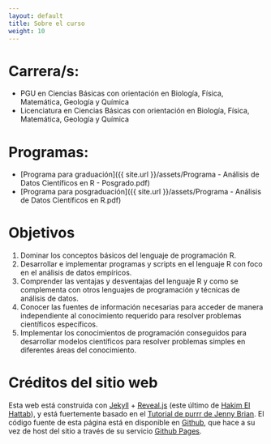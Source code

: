 ```yaml
---
layout: default
title: Sobre el curso
weight: 10
---
```



# Carrera/s:

-   PGU en Ciencias Básicas con orientación en Biología, Física, Matemática, Geología y Química
-   Licenciatura en Ciencias Básicas con orientación en Biología, Física, Matemática, Geología y
    Química


# Programas:

-   [Programa para graduación]({{ site.url }}/assets/Programa - Análisis de Datos Científicos en R - Posgrado.pdf)
-   [Programa para posgraduación]({{ site.url }}/assets/Programa - Análisis de Datos Científicos en R.pdf)


# Objetivos

1.  Dominar los conceptos básicos del lenguaje de programación R.
2.  Desarrollar e implementar programas y scripts en el lenguaje R con foco en el análisis de datos empíricos.
3.  Comprender las ventajas y desventajas del lenguaje R y como se complementa con otros lenguajes de programación y técnicas de análisis de datos.
4.  Conocer las fuentes de información necesarias para acceder de manera independiente al conocimiento requerido para resolver problemas científicos específicos.
5.  Implementar los conocimientos de programación conseguidos para desarrollar modelos científicos
    para resolver problemas simples en diferentes áreas del conocimiento.


# Créditos del sitio web

Esta web está construida con [Jekyll](https://jekyllrb.com/) + [Reveal.js](https://github.com/hakimel/reveal.js) (este último de [Hakim El Hattab](https://hakim.se/)), y está fuertemente basado en el
[Tutorial de purrr de Jenny Brian](https://jennybc.github.io/purrr-tutorial/). El código fuente de esta página está en disponible en [Github](https://github.com/r-lectures/r-lectures.github.io), que hace a su vez
de host del sitio a través de su servicio [Github Pages](https://pages.github.com/). 

